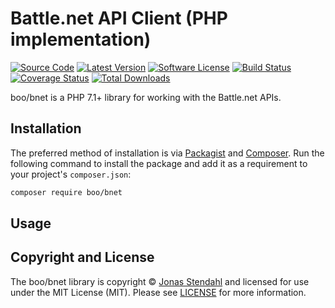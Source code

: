 # Battle.net API Client (PHP implementation)

[![Source Code][badge-source]][source]
[![Latest Version][badge-release]][release]
[![Software License][badge-license]][license]
[![Build Status][badge-build]][build]
[![Coverage Status][badge-coverage]][coverage]
[![Total Downloads][badge-downloads]][downloads]

boo/bnet is a PHP 7.1+ library for working with the Battle.net APIs.

## Installation

The preferred method of installation is via [Packagist][] and [Composer][]. Run the following command to install the package and add it as a requirement to your project's `composer.json`:

```bash
composer require boo/bnet
```

## Usage

## Copyright and License

The boo/bnet library is copyright © [Jonas Stendahl](https://stendahl.me/) and licensed for use under the MIT License (MIT). Please see [LICENSE][] for more information.

[packagist]: https://packagist.org/packages/boo/bnet
[composer]: http://getcomposer.org/

[badge-source]: https://img.shields.io/badge/source-boo/bnet-blue.svg?style=flat-square
[badge-release]: https://img.shields.io/packagist/v/boo/bnet.svg?style=flat-square
[badge-license]: https://img.shields.io/badge/license-MIT-brightgreen.svg?style=flat-square
[badge-build]: https://img.shields.io/travis/jyggen/bnet/master.svg?style=flat-square
[badge-coverage]: https://img.shields.io/coveralls/jyggen/bnet/master.svg?style=flat-square
[badge-downloads]: https://img.shields.io/packagist/dt/boo/bnet.svg?style=flat-square

[source]: https://github.com/jyggen/bnet
[release]: https://packagist.org/packages/boo/bnet
[license]: https://github.com/jyggen/bnet/blob/master/LICENSE
[build]: https://travis-ci.org/jyggen/bnet
[coverage]: https://coveralls.io/r/jyggen/bnet?branch=master
[downloads]: https://packagist.org/packages/boo/bnet
